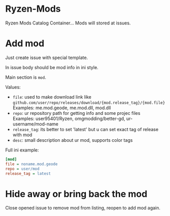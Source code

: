 # Ryzen-Mods
Ryzen Mods Catalog Container...
Mods will stored at issues.

# Add mod
Just create issue with special template. 

In issue body should be mod info in ini style.

Main section is `mod`.

Values: 
- `file`: used to make download link like `github.com/user/repo/releases/download/{mod.release_tag}/{mod.file}` <br>Examples: me.mod.geode, me.mod.dll, mod.dll
- `repo`: ur repository path for getting info and some projec files <br>Examples: user95401/Ryzen, omgmodding/better-gd, ur-username/mod-name
- `release_tag`: its better to set 'latest' but u can set exact tag of release with mod
- `desc`: small description about ur mod, supports color tags

Full ini example:
```ini
[mod]
file = noname.mod.geode
repo = user/mod
release_tag = latest
```

# Hide away or bring back the mod
Close opened issue to remove mod from listing, reopen to add mod again.
